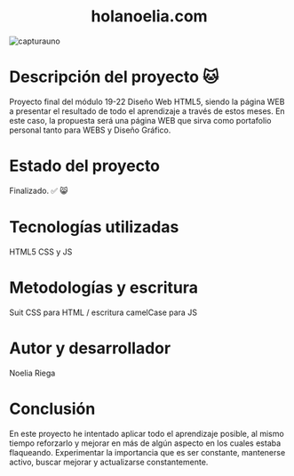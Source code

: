 # <h1 align="center"> holanoelia.com </h1>
![capturauno](https://github.com/Noelia-Ainsworth/holanoe/assets/137106042/4832b8b6-3fd8-4773-9222-a9ffec7b703b)

# Descripción del proyecto 🐱
Proyecto final del módulo 19-22 Diseño Web HTML5, siendo la página WEB a presentar el resultado de todo el aprendizaje a través de estos meses.
En este caso, la propuesta será una página WEB que sirva como portafolio personal tanto para WEBS y Diseño Gráfico.

# Estado del proyecto
Finalizado. ✅ 😸

# Tecnologías utilizadas

HTML5 CSS y JS

# Metodologías y escritura

Suit CSS para HTML / escritura camelCase para JS

# Autor y desarrollador
Noelia Riega

# Conclusión
En este proyecto he intentado aplicar todo el aprendizaje posible, al mismo tiempo reforzarlo y mejorar en más de algún aspecto en los cuales estaba flaqueando. Experimentar la importancia que es ser constante, mantenerse activo, buscar mejorar y actualizarse constantemente.